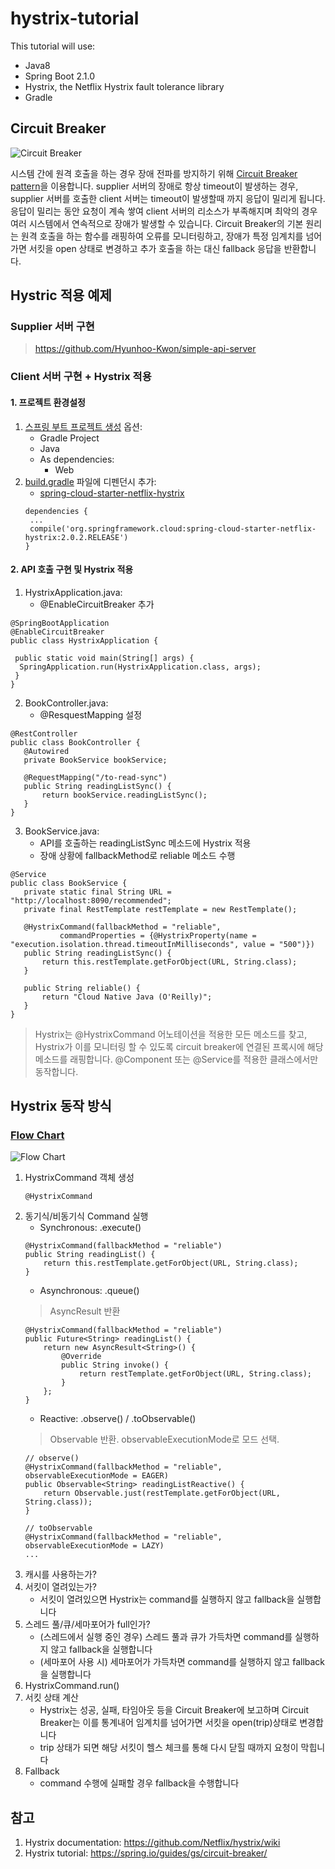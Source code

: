 # hystrix-tutorial

This tutorial will use:
 - Java8
 - Spring Boot 2.1.0
 - Hystrix, the Netflix Hystrix fault tolerance library
 - Gradle

## Circuit Breaker
![Circuit Breaker](https://martinfowler.com/bliki/images/circuitBreaker/sketch.png)

시스템 간에 원격 호출을 하는 경우 장애 전파를 방지하기 위해 [Circuit Breaker pattern](https://martinfowler.com/bliki/CircuitBreaker.html)을 이용합니다. supplier 서버의 장애로 항상 timeout이 발생하는 경우, supplier 서버를 호출한 client 서버는 timeout이 발생할때 까지 응답이 밀리게 됩니다. 응답이 밀리는 동안 요청이 계속 쌓여 client 서버의 리소스가 부족해지며 최악의 경우 여러 시스템에서 연속적으로 장애가 발생할 수 있습니다. Circuit Breaker의 기본 원리는 원격 호출을 하는 함수를 래핑하여 오류를 모니터링하고, 장애가 특정 임계치를 넘어가면 서킷을 open 상태로 변경하고 추가 호출을 하는 대신 fallback 응답을 반환합니다.

## Hystric 적용 예제
### Supplier 서버 구현
 > https://github.com/Hyunhoo-Kwon/simple-api-server
 
### Client 서버 구현 + Hystrix 적용
#### 1. 프로젝트 환경설정
 1. [스프링 부트 프로젝트 생성](https://start.spring.io/) 옵션:
    - Gradle Project
    - Java
    - As dependencies:
      - Web
 2. [build.gradle](https://github.com/Hyunhoo-Kwon/hystrix-tutorial/blob/master/build.gradle) 파일에 디펜던시 추가:
    - [spring-cloud-starter-netflix-hystrix](https://github.com/spring-cloud/spring-cloud-netflix/tree/master/spring-cloud-starter-netflix/spring-cloud-starter-netflix-hystrix)
    ```
    dependencies {
     ...
     compile('org.springframework.cloud:spring-cloud-starter-netflix-hystrix:2.0.2.RELEASE')
    }
    ```
#### 2. API 호출 구현 및 Hystrix 적용
 1. HystrixApplication.java: 
    - @EnableCircuitBreaker 추가
 ```
 @SpringBootApplication
 @EnableCircuitBreaker
 public class HystrixApplication {

  public static void main(String[] args) {
   SpringApplication.run(HystrixApplication.class, args);
  }
 }
 ```
 2. BookController.java: 
    - @ResquestMapping 설정
 ```
 @RestController
 public class BookController {
    @Autowired
    private BookService bookService;

    @RequestMapping("/to-read-sync")
    public String readingListSync() {
        return bookService.readingListSync();
    }
 }
 ```
 3. BookService.java: 
    - API를 호출하는 readingListSync 메소드에 Hystrix 적용
    - 장애 상황에 fallbackMethod로 reliable 메소드 수행
 ```
 @Service
 public class BookService {
    private static final String URL = "http://localhost:8090/recommended";
    private final RestTemplate restTemplate = new RestTemplate();

    @HystrixCommand(fallbackMethod = "reliable",
            commandProperties = {@HystrixProperty(name = "execution.isolation.thread.timeoutInMilliseconds", value = "500")})
    public String readingListSync() {
        return this.restTemplate.getForObject(URL, String.class);
    }

    public String reliable() {
        return "Cloud Native Java (O'Reilly)";
    }
 }
 ```
 > Hystrix는 @HystrixCommand 어노테이션을 적용한 모든 메소드를 찾고, Hystrix가 이를 모니터링 할 수 있도록 circuit breaker에 연결된 프록시에 해당 메소드를 래핑합니다. @Component 또는 @Service를 적용한 클래스에서만 동작합니다.

## Hystrix 동작 방식
### [Flow Chart](https://github.com/Netflix/Hystrix/wiki/How-it-Works)
![Flow Chart](https://raw.githubusercontent.com/wiki/Netflix/Hystrix/images/hystrix-command-flow-chart.png)
 1. HystrixCommand 객체 생성
    ```
    @HystrixCommand
    ```
 2. 동기식/비동기식 Command 실행
    - Synchronous: .execute()
    ```
    @HystrixCommand(fallbackMethod = "reliable")
    public String readingList() {
        return this.restTemplate.getForObject(URL, String.class);
    }
    ```
    - Asynchronous: .queue()
    > AsyncResult 반환
    ```
    @HystrixCommand(fallbackMethod = "reliable")
    public Future<String> readingList() {
        return new AsyncResult<String>() {
            @Override
            public String invoke() {
                return restTemplate.getForObject(URL, String.class);
            }
        };
    }
    ```
    - Reactive: .observe() / .toObservable()
    > Observable 반환. observableExecutionMode로 모드 선택.
    ```
    // observe()
    @HystrixCommand(fallbackMethod = "reliable", observableExecutionMode = EAGER)
    public Observable<String> readingListReactive() {
        return Observable.just(restTemplate.getForObject(URL, String.class));
    }
    
    // toObservable
    @HystrixCommand(fallbackMethod = "reliable", observableExecutionMode = LAZY)
    ...
    ```
 3. 캐시를 사용하는가?
 4. 서킷이 열려있는가?
    - 서킷이 열려있으면 Hystrix는 command를 실행하지 않고 fallback을 실행합니다
 5. 스레드 풀/큐/세마포어가 full인가?
    - (스레드에서 실행 중인 경우) 스레드 풀과 큐가 가득차면 command를 실행하지 않고 fallback을 실행합니다
    - (세마포어 사용 시) 세마포어가 가득차면 command를 실행하지 않고 fallback을 실행합니다
 6. HystrixCommand.run()
 7. 서킷 상태 계산
    - Hystrix는 성공, 실패, 타임아웃 등을 Circuit Breaker에 보고하며 Circuit Breaker는 이를 통계내어 임계치를 넘어가면 서킷을 open(trip)상태로 변경합니다
    - trip 상태가 되면 해당 서킷이 헬스 체크를 통해 다시 닫힐 때까지 요청이 막힙니다
 8. Fallback
     - command 수행에 실패할 경우 fallback을 수행합니다
    
## 참고
 1. Hystrix documentation: https://github.com/Netflix/hystrix/wiki
 2. Hystrix tutorial: https://spring.io/guides/gs/circuit-breaker/

